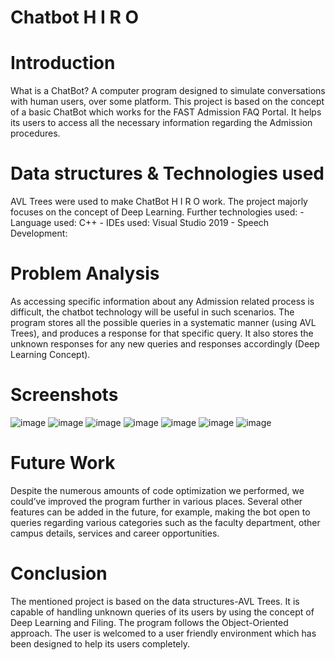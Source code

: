 # Chatbot H I R O

# Introduction
What is a ChatBot? A computer program designed to simulate conversations with human users, over some platform. This project is based on the concept of a basic ChatBot which works for the FAST Admission           FAQ Portal. It helps its users to access all the necessary information regarding the Admission procedures.

# Data structures & Technologies used
AVL Trees were used to make ChatBot H I R O work. The project majorly focuses on the concept of Deep Learning. Further technologies used:
    - Language used: C++
    - IDEs used: Visual Studio 2019
    - Speech Development:

# Problem Analysis
As accessing specific information about any Admission related process is difficult, the chatbot technology will be useful in such scenarios. The program stores all the possible queries in a systematic manner (using AVL Trees), and produces a response for that specific query. It also stores the unknown responses for any new queries and responses accordingly (Deep Learning Concept).

# Screenshots
![image](https://github.com/Hassanj34/ChatBot-HIRO/assets/96651621/25e33738-473e-4e53-b863-0fec1b95f90c)
![image](https://github.com/Hassanj34/ChatBot-HIRO/assets/96651621/169be989-74b8-42b7-b618-eca16af441ba)
![image](https://github.com/Hassanj34/ChatBot-HIRO/assets/96651621/4ed356d3-8a1e-4f77-9976-ac8723855f51)
![image](https://github.com/Hassanj34/ChatBot-HIRO/assets/96651621/5f151790-14fb-46a2-a655-d46ee8d2dbe8)
![image](https://github.com/Hassanj34/ChatBot-HIRO/assets/96651621/680b1ffb-c791-4388-adf3-fe2f470ece14)
![image](https://github.com/Hassanj34/ChatBot-HIRO/assets/96651621/662090ed-b768-43f3-a843-eb81013d92a4)
![image](https://github.com/Hassanj34/ChatBot-HIRO/assets/96651621/bac09449-4bad-409c-a403-15f7a61d94fc)

# Future Work
Despite the numerous amounts of code optimization we performed, we could’ve improved the program further in various places. Several other features can be added in the future, for example, making the bot open to queries regarding various categories such as the faculty department, other campus details, services and career opportunities.

# Conclusion
The mentioned project is based on the data structures-AVL Trees. It is capable of handling unknown queries of its users by using the concept of Deep Learning and Filing. The program follows the Object-Oriented approach. The user is welcomed to a user friendly environment which has been designed to help its users completely. 
